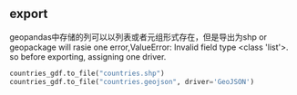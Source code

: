 ## export 
geopandas中存储的列可以以列表或者元组形式存在，但是导出为shp or geopackage will rasie one error,ValueError: Invalid field type <class 'list'>.
so before exporting, assigning one driver.

```python
countries_gdf.to_file("countries.shp")
countries_gdf.to_file("countries.geojson", driver='GeoJSON')


